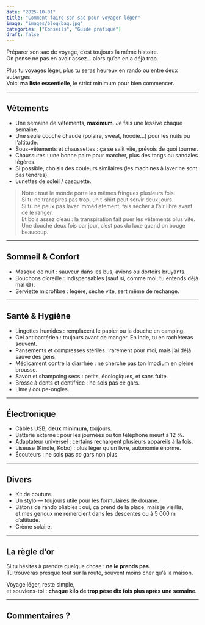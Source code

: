 ```yaml
---
date: "2025-10-01"
title: "Comment faire son sac pour voyager léger"
image: "images/blog/bag.jpg"
categories: ["Conseils", "Guide pratique"]
draft: false
---
```


Préparer son sac de voyage, c’est toujours la même histoire.  
On pense ne pas en avoir assez… alors qu’on en a déjà trop.

Plus tu voyages léger, plus tu seras heureux en rando ou entre deux auberges.  
Voici **ma liste essentielle**, le strict minimum pour bien commencer.  

---

## Vêtements

- Une semaine de vêtements, **maximum**. Je fais une lessive chaque semaine.  
- Une seule couche chaude (polaire, sweat, hoodie…) pour les nuits ou l’altitude.  
- Sous-vêtements et chaussettes : ça se salit vite, prévois de quoi tourner.  
- Chaussures : une bonne paire pour marcher, plus des tongs ou sandales légères.  
- Si possible, choisis des couleurs similaires (les machines à laver ne sont pas tendres).  
- Lunettes de soleil / casquette.

> Note : tout le monde porte les mêmes fringues plusieurs fois.  
Si tu ne transpires pas trop, un t-shirt peut servir deux jours.  
Si tu ne peux pas laver immédiatement, fais sécher à l’air libre avant de le ranger.  
Et bois assez d’eau : la transpiration fait puer les vêtements plus vite.  
Une douche deux fois par jour, c’est pas du luxe quand on bouge beaucoup.

---

## Sommeil & Confort

- Masque de nuit : sauveur dans les bus, avions ou dortoirs bruyants.  
- Bouchons d’oreille : indispensables (sauf si, comme moi, tu entends déjà mal 😅).  
- Serviette microfibre : légère, sèche vite, sert même de rechange.  

---

## Santé & Hygiène

- Lingettes humides : remplacent le papier ou la douche en camping.  
- Gel antibactérien : toujours avant de manger. En Inde, tu en rachèteras souvent.  
- Pansements et compresses stériles : rarement pour moi, mais j’ai déjà sauvé des gens.  
- Médicament contre la diarrhée : ne cherche pas ton Imodium en pleine brousse.  
- Savon et shampoing secs : petits, écologiques, et sans fuite.  
- Brosse à dents et dentifrice : ne sois pas *ce* gars.  
- Lime / coupe-ongles.

---

## Électronique

- Câbles USB, **deux minimum**, toujours.  
- Batterie externe : pour les journées où ton téléphone meurt à 12 %.  
- Adaptateur universel : certains rechargent plusieurs appareils à la fois.  
- Liseuse (Kindle, Kobo) : plus léger qu’un livre, autonomie énorme.  
- Écouteurs : ne sois pas *ce* gars non plus.  

---

## Divers

- Kit de couture.  
- Un stylo — toujours utile pour les formulaires de douane.  
- Bâtons de rando pliables : oui, ça prend de la place, mais je vieillis,  
et mes genoux me remercient dans les descentes ou à 5 000 m d’altitude.  
- Crème solaire.  

---

## La règle d’or

Si tu hésites à prendre quelque chose : **ne le prends pas**.  
Tu trouveras presque tout sur la route, souvent moins cher qu’à la maison.  

Voyage léger, reste simple,  
et souviens-toi : **chaque kilo de trop pèse dix fois plus après une semaine.**


  
---
Commentaires ?
---
